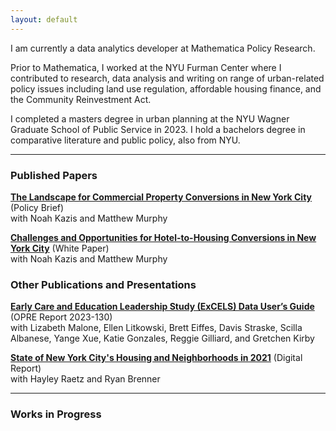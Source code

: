 ```yaml
---
layout: default
---
```


I am currently a data analytics developer at Mathematica Policy Research.

Prior to Mathematica, I worked at the NYU Furman Center where I contributed to research, data analysis and writing on range of urban-related policy issues including land use regulation, affordable housing finance, and the Community Reinvestment Act. 

I completed a masters degree in urban planning at the NYU Wagner Graduate School of Public Service in 2023. I hold a bachelors degree in comparative literature and public policy, also from NYU.

***

### Published Papers ###

<b>[The Landscape for Commercial Property Conversions in New York City](https://furmancenter.org/research/publication/commercial-property-conversions)</b> (Policy Brief)
<br>with Noah Kazis and Matthew Murphy

<b>[Challenges and Opportunities for Hotel-to-Housing Conversions in New York City](https://furmancenter.org/research/publication/challenges-and-opportunities-for-hotel-to-housing-conversions-in-new-york-c)</b> (White Paper)
<br>with Noah Kazis and Matthew Murphy

### Other Publications and Presentations ###

<b>[Early Care and Education Leadership Study (ExCELS) Data User’s Guide](https://www.mathematica.org/publications/early-care-and-education-leadership-study-excels-data-users-guide)</b> (OPRE Report 2023-130)
<br>with Lizabeth Malone, Ellen Litkowski, Brett Eiffes, Davis Straske, Scilla Albanese, Yange Xue, Katie Gonzales, Reggie Gilliard, and Gretchen Kirby

<b>[State of New York City's Housing and Neighborhoods in 2021](https://furmancenter.org/stateofthecity/state-of-the-city-2021/)</b> (Digital Report)
<br>with Hayley Raetz and Ryan Brenner


***

### Works in Progress ###
